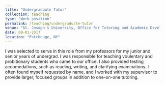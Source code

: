 ```yaml
---
title: "Undergraduate Tutor"
collection: teaching
type: "Work position"
permalink: /teaching/undergraduate-tutor
venue: "St. Joseph's University, Office for Tutoring and Academic Development"
date: 08-01-2017
location: "Patchouge, NY"
---
```


I was selected to serve in this role from my professors for my junior and senior years of undergrad. I was responsible for teaching voulentary and probitionary students who came to our office. I also provided testing accomedations, such as reading, writing, and clarifying examinations. I often found myself requested by name, and I worked with my supervisor to provide larger, focused groups in addition to one-on-one tutoring. 
